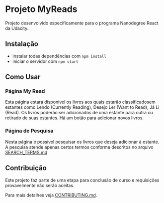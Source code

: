 # Projeto MyReads

Projeto desenvolvido especificamente para o programa Nanodegree React da Udacity.

## Instalação

* instalar todas dependências com `npm install`
* iniciar o servidor com `npm start`

## Como Usar

### Página My Read
Esta página estará disponível os livros aos quais estarão classificadosem estantes como Lendo (Currently Reading), Desejo Ler (Want to Read), Já Li (Read). Os livros poderão ser adicionados de uma estante para outra ou retirado de suas estantes.
Há um botão para adicionar novos livros.

### Página de Pesquisa
Nesta página é possível pesquisar os livros que deseja adicionar à estante. A pesquisa atende apenas certos termos conforme descritos no arquivo [SEARCH_TERMS.md](SEARCH_TERMS.md)

## Contribuição

Este projeto faz parte de uma etapa para conclusão de curso e requisições provavelmente não serão aceitas.

Para mais detalhes veja [CONTRIBUTING.md](CONTRIBUTING.md).
